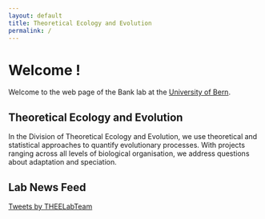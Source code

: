 ```yaml
---
layout: default
title: Theoretical Ecology and Evolution
permalink: /
---
```

# Welcome !

Welcome to the web page of the Bank lab at the [University of Bern](http://www.thee.iee.unibe.ch/index_eng.html).

## Theoretical Ecology and Evolution

In the Division of Theoretical Ecology and Evolution, we use theoretical and statistical approaches to quantify evolutionary processes. With projects ranging across all levels of biological organisation, we address questions about adaptation and speciation.

## Lab News Feed

<div class="twitter_feed">
  <a class="twitter-timeline" data-lang="en" data-width="550" data-height="680" data-dnt="true" data-theme="light" data-chrome="nofooter transparent" data-link-color="#15484c" href="https://twitter.com/THEELabTeam?ref_src=twsrc%5Etfw">Tweets by THEELabTeam</a> 
  <script async src="https://platform.twitter.com/widgets.js" charset="utf-8"></script>
</div>
